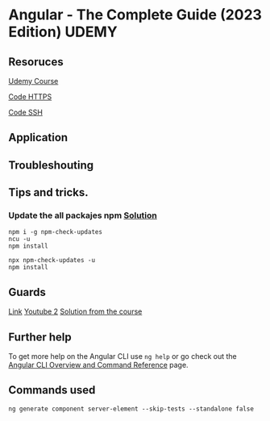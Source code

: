 # Angular - The Complete Guide (2023 Edition) UDEMY

## Resoruces

[Udemy Course](https://www.udemy.com/course/the-complete-guide-to-angular-2/)

[Code HTTPS](https://github.com/Miguel-Angel-Martin/angular-course.git)

[Code SSH](git@github.com:Miguel-Angel-Martin/angular-course.git)

## Application


## Troubleshouting

## Tips and tricks.

### Update the all packajes npm [Solution](https://stackoverflow.com/questions/16073603/how-can-i-update-each-dependency-in-package-json-to-the-latest-version)

```
npm i -g npm-check-updates
ncu -u
npm install
```
```
npx npm-check-updates -u
npm install
```

## Guards
[Link](https://www.youtube.com/watch?v=D1g6RW4oJEs)
[Youtube 2](https://www.youtube.com/watch?v=Gm6FfkIsTC8)
[Solution from the course](https://www.udemy.com/course/the-complete-guide-to-angular-2/learn/lecture/6656072#questions/19626762)

## Further help

To get more help on the Angular CLI use `ng help` or go check out the [Angular CLI Overview and Command Reference](https://angular.io/cli) page.

## Commands used

```angular
ng generate component server-element --skip-tests --standalone false
```
